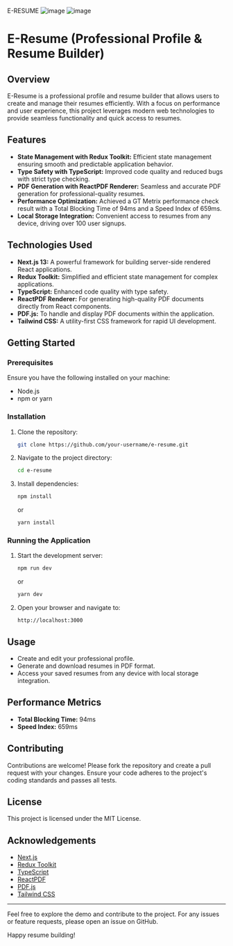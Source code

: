 E-RESUME
![image](https://github.com/harshraj6582/E-RESUME/assets/114869145/6e8708fd-7f9f-474c-81bb-62188ab4ecda)
![image](https://github.com/harshraj6582/E-RESUME/assets/114869145/efacfa8d-3fa7-4ba7-9e50-7fd6286e0887)

# E-Resume (Professional Profile & Resume Builder)

## Overview
E-Resume is a professional profile and resume builder that allows users to create and manage their resumes efficiently. With a focus on performance and user experience, this project leverages modern web technologies to provide seamless functionality and quick access to resumes.

## Features
- **State Management with Redux Toolkit:** Efficient state management ensuring smooth and predictable application behavior.
- **Type Safety with TypeScript:** Improved code quality and reduced bugs with strict type checking.
- **PDF Generation with ReactPDF Renderer:** Seamless and accurate PDF generation for professional-quality resumes.
- **Performance Optimization:** Achieved a GT Metrix performance check result with a Total Blocking Time of 94ms and a Speed Index of 659ms.
- **Local Storage Integration:** Convenient access to resumes from any device, driving over 100 user signups.

## Technologies Used
- **Next.js 13:** A powerful framework for building server-side rendered React applications.
- **Redux Toolkit:** Simplified and efficient state management for complex applications.
- **TypeScript:** Enhanced code quality with type safety.
- **ReactPDF Renderer:** For generating high-quality PDF documents directly from React components.
- **PDF.js:** To handle and display PDF documents within the application.
- **Tailwind CSS:** A utility-first CSS framework for rapid UI development.

## Getting Started

### Prerequisites
Ensure you have the following installed on your machine:
- Node.js
- npm or yarn

### Installation
1. Clone the repository:
   ```bash
   git clone https://github.com/your-username/e-resume.git
   ```
2. Navigate to the project directory:
   ```bash
   cd e-resume
   ```
3. Install dependencies:
   ```bash
   npm install
   ```
   or
   ```bash
   yarn install
   ```

### Running the Application
1. Start the development server:
   ```bash
   npm run dev
   ```
   or
   ```bash
   yarn dev
   ```
2. Open your browser and navigate to:
   ```
   http://localhost:3000
   ```

## Usage
- Create and edit your professional profile.
- Generate and download resumes in PDF format.
- Access your saved resumes from any device with local storage integration.

## Performance Metrics
- **Total Blocking Time:** 94ms
- **Speed Index:** 659ms

## Contributing
Contributions are welcome! Please fork the repository and create a pull request with your changes. Ensure your code adheres to the project's coding standards and passes all tests.

## License
This project is licensed under the MIT License.

## Acknowledgements
- [Next.js](https://nextjs.org/)
- [Redux Toolkit](https://redux-toolkit.js.org/)
- [TypeScript](https://www.typescriptlang.org/)
- [ReactPDF](https://react-pdf.org/)
- [PDF.js](https://mozilla.github.io/pdf.js/)
- [Tailwind CSS](https://tailwindcss.com/)

---

Feel free to explore the demo and contribute to the project. For any issues or feature requests, please open an issue on GitHub.

Happy resume building!
